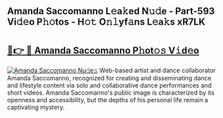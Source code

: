 ## Amanda Saccomanno L𝚎a𝚔ed N𝚞𝚍e - Part-593 Vi𝚍𝚎o P𝚑𝚘tos - H𝚘𝚝 O𝚗𝚕yf𝚊ns L𝚎a𝚔s xR7LK

# <h2><a href="http://kfd5dh.oniu.top/?m=Amanda+Saccomanno">🔗👉 🔴 Amanda Saccomanno P𝚑ot𝚘𝚜 V𝚒d𝚎o</a></h2>

[![Amanda Saccomanno Nu𝚍e𝚜](https://i.imgur.com/0qMVB7G.gif)](http://kfd5dh.oniu.top/?m=Amanda+Saccomanno)
Web-based artist and dance collaborator Amanda Saccomanno, recognized for creating and disseminating dance and lifestyle content via solo and collaborative dance performances and short videos. Amanda Saccomanno's public image is characterized by its openness and accessibility, but the depths of his personal life remain a captivating mystery.  
